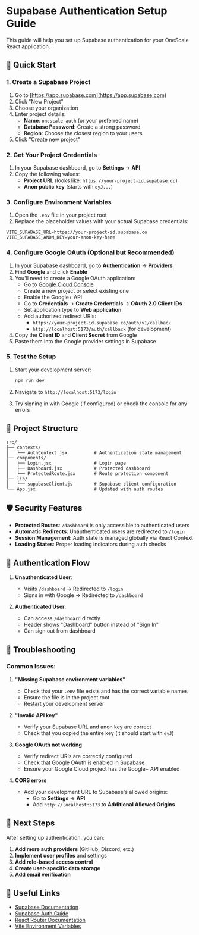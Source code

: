 # Supabase Authentication Setup Guide

This guide will help you set up Supabase authentication for your OneScale React application.

## 🚀 Quick Start

### 1. Create a Supabase Project

1. Go to [https://app.supabase.com](https://app.supabase.com)
2. Click "New Project"
3. Choose your organization
4. Enter project details:
   - **Name**: `onescale-auth` (or your preferred name)
   - **Database Password**: Create a strong password
   - **Region**: Choose the closest region to your users
5. Click "Create new project"

### 2. Get Your Project Credentials

1. In your Supabase dashboard, go to **Settings** → **API**
2. Copy the following values:
   - **Project URL** (looks like: `https://your-project-id.supabase.co`)
   - **Anon public key** (starts with `eyJ...`)

### 3. Configure Environment Variables

1. Open the `.env` file in your project root
2. Replace the placeholder values with your actual Supabase credentials:

```env
VITE_SUPABASE_URL=https://your-project-id.supabase.co
VITE_SUPABASE_ANON_KEY=your-anon-key-here
```

### 4. Configure Google OAuth (Optional but Recommended)

1. In your Supabase dashboard, go to **Authentication** → **Providers**
2. Find **Google** and click **Enable**
3. You'll need to create a Google OAuth application:
   - Go to [Google Cloud Console](https://console.cloud.google.com/)
   - Create a new project or select existing one
   - Enable the Google+ API
   - Go to **Credentials** → **Create Credentials** → **OAuth 2.0 Client IDs**
   - Set application type to **Web application**
   - Add authorized redirect URIs:
     - `https://your-project-id.supabase.co/auth/v1/callback`
     - `http://localhost:5173/auth/callback` (for development)
4. Copy the **Client ID** and **Client Secret** from Google
5. Paste them into the Google provider settings in Supabase

### 5. Test the Setup

1. Start your development server:
   ```bash
   npm run dev
   ```

2. Navigate to `http://localhost:5173/login`

3. Try signing in with Google (if configured) or check the console for any errors

## 🔧 Project Structure

```
src/
├── contexts/
│   └── AuthContext.jsx          # Authentication state management
├── components/
│   ├── Login.jsx                # Login page
│   ├── Dashboard.jsx            # Protected dashboard
│   └── ProtectedRoute.jsx       # Route protection component
├── lib/
│   └── supabaseClient.js        # Supabase client configuration
└── App.jsx                      # Updated with auth routes
```

## 🛡️ Security Features

- **Protected Routes**: `/dashboard` is only accessible to authenticated users
- **Automatic Redirects**: Unauthenticated users are redirected to `/login`
- **Session Management**: Auth state is managed globally via React Context
- **Loading States**: Proper loading indicators during auth checks

## 🔄 Authentication Flow

1. **Unauthenticated User**:
   - Visits `/dashboard` → Redirected to `/login`
   - Signs in with Google → Redirected to `/dashboard`

2. **Authenticated User**:
   - Can access `/dashboard` directly
   - Header shows "Dashboard" button instead of "Sign In"
   - Can sign out from dashboard

## 🐛 Troubleshooting

### Common Issues:

1. **"Missing Supabase environment variables"**
   - Check that your `.env` file exists and has the correct variable names
   - Ensure the file is in the project root
   - Restart your development server

2. **"Invalid API key"**
   - Verify your Supabase URL and anon key are correct
   - Check that you copied the entire key (it should start with `eyJ`)

3. **Google OAuth not working**
   - Verify redirect URIs are correctly configured
   - Check that Google OAuth is enabled in Supabase
   - Ensure your Google Cloud project has the Google+ API enabled

4. **CORS errors**
   - Add your development URL to Supabase's allowed origins:
     - Go to **Settings** → **API**
     - Add `http://localhost:5173` to **Additional Allowed Origins**

## 📝 Next Steps

After setting up authentication, you can:

1. **Add more auth providers** (GitHub, Discord, etc.)
2. **Implement user profiles** and settings
3. **Add role-based access control**
4. **Create user-specific data storage**
5. **Add email verification**

## 🔗 Useful Links

- [Supabase Documentation](https://supabase.com/docs)
- [Supabase Auth Guide](https://supabase.com/docs/guides/auth)
- [React Router Documentation](https://reactrouter.com/)
- [Vite Environment Variables](https://vitejs.dev/guide/env-and-mode.html) 